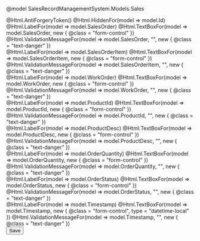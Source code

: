 @model SalesRecordManagementSystem.Models.Sales

<form id="addEditSalesForm" method="post" asp-action="Save">
    @Html.AntiForgeryToken()
    @Html.HiddenFor(model => model.Id)
    <div class="form-group">
        @Html.LabelFor(model => model.SalesOrder)
        @Html.TextBoxFor(model => model.SalesOrder, new { @class = "form-control" })
        @Html.ValidationMessageFor(model => model.SalesOrder, "", new { @class = "text-danger" })
    </div>
    <div class="form-group">
        @Html.LabelFor(model => model.SalesOrderItem)
        @Html.TextBoxFor(model => model.SalesOrderItem, new { @class = "form-control" })
        @Html.ValidationMessageFor(model => model.SalesOrderItem, "", new { @class = "text-danger" })
    </div>
    <div class="form-group">
        @Html.LabelFor(model => model.WorkOrder)
        @Html.TextBoxFor(model => model.WorkOrder, new { @class = "form-control" })
        @Html.ValidationMessageFor(model => model.WorkOrder, "", new { @class = "text-danger" })
    </div>
    <div class="form-group">
        @Html.LabelFor(model => model.ProductId)
        @Html.TextBoxFor(model => model.ProductId, new { @class = "form-control" })
        @Html.ValidationMessageFor(model => model.ProductId, "", new { @class = "text-danger" })
    </div>
    <div class="form-group">
        @Html.LabelFor(model => model.ProductDesc)
        @Html.TextBoxFor(model => model.ProductDesc, new { @class = "form-control" })
        @Html.ValidationMessageFor(model => model.ProductDesc, "", new { @class = "text-danger" })
    </div>
    <div class="form-group">
        @Html.LabelFor(model => model.OrderQuantity)
        @Html.TextBoxFor(model => model.OrderQuantity, new { @class = "form-control" })
        @Html.ValidationMessageFor(model => model.OrderQuantity, "", new { @class = "text-danger" })
    </div>
    <div class="form-group">
        @Html.LabelFor(model => model.OrderStatus)
        @Html.TextBoxFor(model => model.OrderStatus, new { @class = "form-control" })
        @Html.ValidationMessageFor(model => model.OrderStatus, "", new { @class = "text-danger" })
    </div>
    <div class="form-group">
        @Html.LabelFor(model => model.Timestamp)
        @Html.TextBoxFor(model => model.Timestamp, new { @class = "form-control", type = "datetime-local" })
        @Html.ValidationMessageFor(model => model.Timestamp, "", new { @class = "text-danger" })
    </div>
    <button type="submit" class="btn btn-primary">Save</button>
</form>